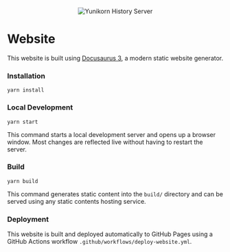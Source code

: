 <div align="center">
    <br/>
    <img src="./static/images/github-banner.svg" alt="Yunikorn History Server">
</div>

# Website

This website is built using [Docusaurus 3](https://docusaurus.io/), a modern static website generator.

### Installation

```shell
yarn install
```

### Local Development

```shell
yarn start
```

This command starts a local development server and opens up a browser window. Most changes are reflected live without having to restart the
server.

### Build

```shell
yarn build
```

This command generates static content into the `build/` directory and can be served using any static contents hosting service.

### Deployment

This website is built and deployed automatically to GitHub Pages using a GitHub Actions workflow `.github/workflows/deploy-website.yml`.
